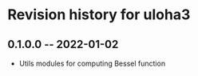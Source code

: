# Revision history for uloha3

## 0.1.0.0 -- 2022-01-02

* Utils modules for computing Bessel function
